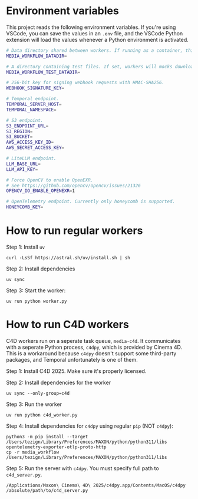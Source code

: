 # Environment variables

This project reads the following environment variables. If you're using VSCode, you can save the
values in an `.env` file, and the VSCode Python extension will load the values whenever a Python
environment is activated.

```bash
# Data directory shared between workers. If running as a container, this should be a volumn mount.
MEDIA_WORKFLOW_DATADIR=

# A directory containing test files. If set, workers will mocks download activities.
MEDIA_WORKFLOW_TEST_DATADIR=

# 256-bit key for signing webhook requests with HMAC-SHA256.
WEBHOOK_SIGNATURE_KEY=

# Temporal endpoint.
TEMPORAL_SERVER_HOST=
TEMPORAL_NAMESPACE=

# S3 endpoint.
S3_ENDPOINT_URL=
S3_REGION=
S3_BUCKET=
AWS_ACCESS_KEY_ID=
AWS_SECRET_ACCESS_KEY=

# LiteLLM endpoint.
LLM_BASE_URL=
LLM_API_KEY=

# Force OpenCV to enable OpenEXR.
# See https://github.com/opencv/opencv/issues/21326
OPENCV_IO_ENABLE_OPENEXR=1

# OpenTelemetry endpoint. Currently only honeycomb is supported.
HONEYCOMB_KEY=
```

# How to run regular workers

Step 1: Install `uv`

```
curl -LsSf https://astral.sh/uv/install.sh | sh
```

Step 2: Install dependencies

```
uv sync
```

Step 3: Start the worker:

```
uv run python worker.py
```

# How to run C4D workers

C4D workers run on a seperate task queue, `media-c4d`. It communicates with a seperate Python
process, `c4dpy`, which is provided by Cinema 4D. This is a workaround because `c4dpy` doesn't
support some third-party packages, and Temporal unfortunately is one of them.

Step 1: Install C4D 2025. Make sure it's properly licensed.

Step 2: Install dependencies for the worker

```
uv sync --only-group=c4d
```

Step 3: Run the worker

```
uv run python c4d_worker.py
```

Step 4: Install dependencies for `c4dpy` using regular `pip` (NOT `c4dpy`):

```
python3 -m pip install --target /Users/tezign/Library/Preferences/MAXON/python/python311/libs opentelemetry-exporter-otlp-proto-http
cp -r media_workflow /Users/tezign/Library/Preferences/MAXON/python/python311/libs
```

Step 5: Run the server with `c4dpy`. You must specify full path to `c4d_server.py`.

```
/Applications/Maxon\ Cinema\ 4D\ 2025/c4dpy.app/Contents/MacOS/c4dpy /absolute/path/to/c4d_server.py
```

